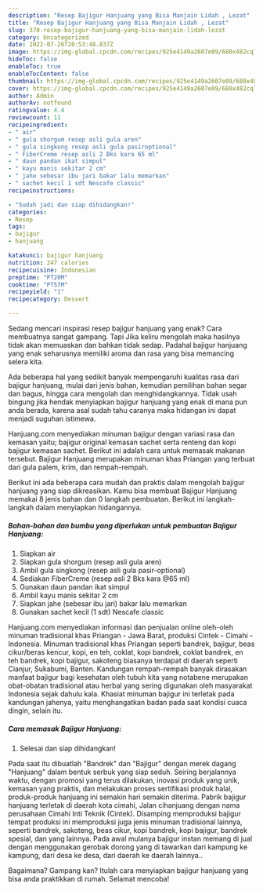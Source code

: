 ```yaml
---
description: "Resep Bajigur Hanjuang yang Bisa Manjain Lidah , Lezat"
title: "Resep Bajigur Hanjuang yang Bisa Manjain Lidah , Lezat"
slug: 370-resep-bajigur-hanjuang-yang-bisa-manjain-lidah-lezat
category: Uncategorized
date: 2022-07-26T20:53:48.837Z
image: https://img-global.cpcdn.com/recipes/925e4149a2607e09/680x482cq70/bajigur-hanjuang-foto-resep-utama.jpg
hideToc: false
enableToc: true
enableTocContent: false
thumbnail: https://img-global.cpcdn.com/recipes/925e4149a2607e09/680x482cq70/bajigur-hanjuang-foto-resep-utama.jpg
cover: https://img-global.cpcdn.com/recipes/925e4149a2607e09/680x482cq70/bajigur-hanjuang-foto-resep-utama.jpg
author: Admin
authorAv: notfound
ratingvalue: 4.4
reviewcount: 11
recipeingredient:
- " air"
- " gula shorgum resep asli gula aren"
- " gula singkong resep asli gula pasiroptional"
- " FiberCreme resep asli 2 Bks kara 65 ml"
- " daun pandan ikat simpul"
- " kayu manis sekitar 2 cm"
- " jahe sebesar ibu jari bakar lalu memarkan"
- " sachet kecil 1 sdt Nescafe classic"
recipeinstructions:

- "Sudah jadi dan siap dihidangkan!"
categories:
- Resep
tags:
- bajigur
- hanjuang

katakunci: bajigur hanjuang 
nutrition: 247 calories
recipecuisine: Indonesian
preptime: "PT20M"
cooktime: "PT57M"
recipeyield: "1"
recipecategory: Dessert

---
```



Sedang mencari inspirasi resep bajigur hanjuang yang enak? Cara membuatnya sangat gampang. Tapi Jika keliru mengolah maka hasilnya tidak akan memuaskan dan bahkan tidak sedap. Padahal bajigur hanjuang yang enak seharusnya memiliki aroma dan rasa yang bisa memancing selera kita.


Ada beberapa hal yang sedikit banyak mempengaruhi kualitas rasa dari bajigur hanjuang, mulai dari jenis bahan, kemudian pemilihan bahan segar dan bagus, hingga cara mengolah dan menghidangkannya. Tidak usah bingung jika hendak menyiapkan bajigur hanjuang yang enak di mana pun anda berada, karena asal sudah tahu caranya maka hidangan ini dapat menjadi suguhan istimewa.

Hanjuang.com menyediakan minuman bajigur dengan variasi rasa dan kemasan yaitu; bajigur original kemasan sachet serta renteng dan kopi bajigur kemasan sachet. Berikut ini adalah cara untuk memasak makanan tersebut. Bajigur Hanjuang merupakan minuman khas Priangan yang terbuat dari gula palem, krim, dan rempah-rempah.


Berikut ini ada beberapa cara mudah dan praktis dalam mengolah bajigur hanjuang yang siap dikreasikan. Kamu bisa membuat Bajigur Hanjuang memakai 8 jenis bahan dan 0 langkah pembuatan. Berikut ini langkah-langkah dalam menyiapkan hidangannya.

<!--inarticleads1-->

##### Bahan-bahan dan bumbu yang diperlukan untuk pembuatan Bajigur Hanjuang:

1. Siapkan  air
1. Siapkan  gula shorgum (resep asli gula aren)
1. Ambil  gula singkong (resep asli gula pasir-optional)
1. Sediakan  FiberCreme (resep asli 2 Bks kara @65 ml)
1. Gunakan  daun pandan ikat simpul
1. Ambil  kayu manis sekitar 2 cm
1. Siapkan  jahe (sebesar ibu jari) bakar lalu memarkan
1. Gunakan  sachet kecil (1 sdt) Nescafe classic


Hanjuang.com menyediakan informasi dan penjualan online oleh-oleh minuman tradisional khas Priangan - Jawa Barat, produksi Cintek - Cimahi - Indonesia. Minuman tradisional khas Priangan seperti bandrek, bajigur, beas cikur/beras kencur, kopi, en teh, coklat, kopi bandrek, coklat bandrek, en teh bandrek, kopi bajigur, sakoteng biasanya terdapat di daerah seperti Cianjur, Sukabumi, Banten. Kandungan rempah-rempah banyak dirasakan manfaat bajigur bagi kesehatan oleh tubuh kita yang notabene merupakan obat-obatan tradisional atau herbal yang sering digunakan oleh masyarakat Indonesia sejak dahulu kala. Khasiat minuman bajigur ini terletak pada kandungan jahenya, yaitu menghangatkan badan pada saat kondisi cuaca dingin, selain itu. 

<!--inarticleads2-->

##### Cara memasak Bajigur Hanjuang:


1. Selesai dan siap dihidangkan!

Pada saat itu dibuatlah &#34;Bandrek&#34; dan &#34;Bajigur&#34; dengan merek dagang &#34;Hanjuang&#34; dalam bentuk serbuk yang siap seduh. Seiring berjalannya waktu, dengan promosi yang terus dilakukan, inovasi produk yang unik, kemasan yang praktis, dan melakukan proses sertifikasi produk halal, produk-produk hanjuang ini semakin hari semakin diterima. Pabrik bajigur hanjuang terletak di daerah kota cimahi, Jalan cihanjuang dengan nama perusahaan Cimahi Inti Teknik (Cintek). Disamping memproduksi bajigur tempat produksi ini memproduksi juga jenis minuman tradisional lainnya, seperti bandrek, sakoteng, beas cikur, kopi bandrek, kopi bajigur, bandrek spesial, dan yang lainnya. Pada awal mulanya bajigur instan memang di jual dengan menggunakan gerobak dorong yang di tawarkan dari kampung ke kampung, dari desa ke desa, dari daerah ke daerah lainnya.. 

Bagaimana? Gampang kan? Itulah cara menyiapkan bajigur hanjuang yang bisa anda praktikkan di rumah. Selamat mencoba!
